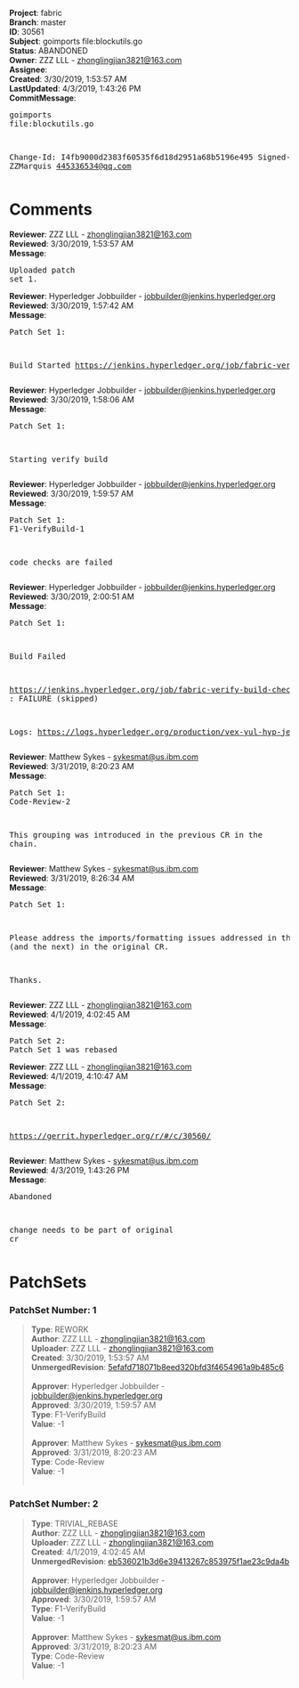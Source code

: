 <strong>Project</strong>: fabric<br><strong>Branch</strong>: master<br><strong>ID</strong>: 30561<br><strong>Subject</strong>: goimports file:blockutils.go<br><strong>Status</strong>: ABANDONED<br><strong>Owner</strong>: ZZZ LLL - zhonglingjian3821@163.com<br><strong>Assignee</strong>:<br><strong>Created</strong>: 3/30/2019, 1:53:57 AM<br><strong>LastUpdated</strong>: 4/3/2019, 1:43:26 PM<br><strong>CommitMessage</strong>:<br><pre>goimports file:blockutils.go

Change-Id: I4fb9000d2383f60535f6d18d2951a68b5196e495
Signed-off-by: ZZMarquis <445336534@qq.com>
</pre><h1>Comments</h1><strong>Reviewer</strong>: ZZZ LLL - zhonglingjian3821@163.com<br><strong>Reviewed</strong>: 3/30/2019, 1:53:57 AM<br><strong>Message</strong>: <pre>Uploaded patch set 1.</pre><strong>Reviewer</strong>: Hyperledger Jobbuilder - jobbuilder@jenkins.hyperledger.org<br><strong>Reviewed</strong>: 3/30/2019, 1:57:42 AM<br><strong>Message</strong>: <pre>Patch Set 1:

Build Started https://jenkins.hyperledger.org/job/fabric-verify-build-checks-x86_64/12566/</pre><strong>Reviewer</strong>: Hyperledger Jobbuilder - jobbuilder@jenkins.hyperledger.org<br><strong>Reviewed</strong>: 3/30/2019, 1:58:06 AM<br><strong>Message</strong>: <pre>Patch Set 1:

Starting verify build</pre><strong>Reviewer</strong>: Hyperledger Jobbuilder - jobbuilder@jenkins.hyperledger.org<br><strong>Reviewed</strong>: 3/30/2019, 1:59:57 AM<br><strong>Message</strong>: <pre>Patch Set 1: F1-VerifyBuild-1

code checks are failed</pre><strong>Reviewer</strong>: Hyperledger Jobbuilder - jobbuilder@jenkins.hyperledger.org<br><strong>Reviewed</strong>: 3/30/2019, 2:00:51 AM<br><strong>Message</strong>: <pre>Patch Set 1:

Build Failed 

https://jenkins.hyperledger.org/job/fabric-verify-build-checks-x86_64/12566/ : FAILURE (skipped)

Logs: https://logs.hyperledger.org/production/vex-yul-hyp-jenkins-3/fabric-verify-build-checks-x86_64/12566</pre><strong>Reviewer</strong>: Matthew Sykes - sykesmat@us.ibm.com<br><strong>Reviewed</strong>: 3/31/2019, 8:20:23 AM<br><strong>Message</strong>: <pre>Patch Set 1: Code-Review-2

This grouping was introduced in the previous CR in the chain.</pre><strong>Reviewer</strong>: Matthew Sykes - sykesmat@us.ibm.com<br><strong>Reviewed</strong>: 3/31/2019, 8:26:34 AM<br><strong>Message</strong>: <pre>Patch Set 1:

Please address the imports/formatting issues addressed in this CR (and the next) in the original CR.

Thanks.</pre><strong>Reviewer</strong>: ZZZ LLL - zhonglingjian3821@163.com<br><strong>Reviewed</strong>: 4/1/2019, 4:02:45 AM<br><strong>Message</strong>: <pre>Patch Set 2: Patch Set 1 was rebased</pre><strong>Reviewer</strong>: ZZZ LLL - zhonglingjian3821@163.com<br><strong>Reviewed</strong>: 4/1/2019, 4:10:47 AM<br><strong>Message</strong>: <pre>Patch Set 2:

https://gerrit.hyperledger.org/r/#/c/30560/</pre><strong>Reviewer</strong>: Matthew Sykes - sykesmat@us.ibm.com<br><strong>Reviewed</strong>: 4/3/2019, 1:43:26 PM<br><strong>Message</strong>: <pre>Abandoned

change needs to be part of original cr</pre><h1>PatchSets</h1><h3>PatchSet Number: 1</h3><blockquote><strong>Type</strong>: REWORK<br><strong>Author</strong>: ZZZ LLL - zhonglingjian3821@163.com<br><strong>Uploader</strong>: ZZZ LLL - zhonglingjian3821@163.com<br><strong>Created</strong>: 3/30/2019, 1:53:57 AM<br><strong>UnmergedRevision</strong>: [5efafd718071b8eed320bfd3f4654961a9b485c6](https://github.com/hyperledger-gerrit-archive/fabric/commit/5efafd718071b8eed320bfd3f4654961a9b485c6)<br><br><strong>Approver</strong>: Hyperledger Jobbuilder - jobbuilder@jenkins.hyperledger.org<br><strong>Approved</strong>: 3/30/2019, 1:59:57 AM<br><strong>Type</strong>: F1-VerifyBuild<br><strong>Value</strong>: -1<br><br><strong>Approver</strong>: Matthew Sykes - sykesmat@us.ibm.com<br><strong>Approved</strong>: 3/31/2019, 8:20:23 AM<br><strong>Type</strong>: Code-Review<br><strong>Value</strong>: -1<br><br></blockquote><h3>PatchSet Number: 2</h3><blockquote><strong>Type</strong>: TRIVIAL_REBASE<br><strong>Author</strong>: ZZZ LLL - zhonglingjian3821@163.com<br><strong>Uploader</strong>: ZZZ LLL - zhonglingjian3821@163.com<br><strong>Created</strong>: 4/1/2019, 4:02:45 AM<br><strong>UnmergedRevision</strong>: [eb536021b3d6e39413267c853975f1ae23c9da4b](https://github.com/hyperledger-gerrit-archive/fabric/commit/eb536021b3d6e39413267c853975f1ae23c9da4b)<br><br><strong>Approver</strong>: Hyperledger Jobbuilder - jobbuilder@jenkins.hyperledger.org<br><strong>Approved</strong>: 3/30/2019, 1:59:57 AM<br><strong>Type</strong>: F1-VerifyBuild<br><strong>Value</strong>: -1<br><br><strong>Approver</strong>: Matthew Sykes - sykesmat@us.ibm.com<br><strong>Approved</strong>: 3/31/2019, 8:20:23 AM<br><strong>Type</strong>: Code-Review<br><strong>Value</strong>: -1<br><br></blockquote>